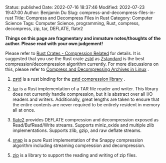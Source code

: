 Status: published
Date: 2022-07-16 18:37:46
Modified: 2022-07-23 19:47:00
Author: Benjamin Du
Slug: compress-and-decompress-files-in-rust
Title: Compress and Decompress Files in Rust
Category: Computer Science
Tags: Computer Science, programming, Rust, compress, decompress, zip, tar, DEFLATE, flate2

**Things on this page are fragmentary and immature notes/thoughts of the author. Please read with your own judgement!**

Please refer to
[Rust Crates - Compression Related](https://crates.io/categories/compression?sort=downloads)
for details.
It is suggested that you use the Rust crate
[zstd](https://crates.io/crates/zstd)
as 
[Zstandard](https://en.wikipedia.org/wiki/Zstd)
is the best compression/decompression algorithm currently.
For more discussions on this,
please refer to
[Compress and Decompressing Archives in Linux](http://www.legendu.net/en/blog/compress-and-decompress-in-linux/)
.

1. [zstd](https://crates.io/crates/zstd)
  is a rust binding for the 
  [zstd compression library](https://github.com/facebook/zstd)
  .

1. [tar](https://crates.io/crates/tar)
    is a Rust implementation of a TAR file reader and writer. 
    This library does not currently handle compression, but it is abstract over all I/O readers and writers. 
    Additionally, great lengths are taken to ensure that the entire contents are never required to be entirely resident in memory all at once.

2. [flate2](https://crates.io/crates/flate2)
    provides DEFLATE compression and decompression exposed as Read/BufRead/Write streams. 
    Supports miniz_oxide and multiple zlib implementations. Supports zlib, gzip, and raw deflate streams.

2. [snap](https://crates.io/crates/snap)
    is a pure Rust implementation of the Snappy compression algorithm 
    including streaming compression and decompression.

2. [zip](https://crates.io/crates/zip)
    is a library to support the reading and writing of zip files.


